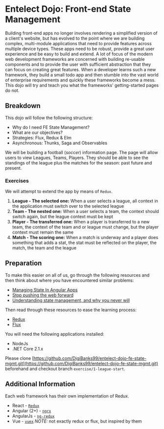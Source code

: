 # Entelect Dojo: Front-end State Management

Building front-end apps no longer involves rendering a simplified version of a client's website, but has evolved to the point where we are building complex, multi-module applications that need to provide features across multiple device types. These apps need to be robust, provide a great user experience and be easy to build and extend. A lot of focus of the modern web development frameworks are concerned with building re-usable components and to provide the user with sufficient abstraction that they can focus on creating great features. When a developer learns such a new framework, they build a small todo app and then stumble into the vast world of enterprise requirements and quickly these frameworks become a mess. This dojo will try and teach you what the frameworks' getting-started pages do not.

## Breakdown

This dojo will follow the following structure:

- Why do I need FE State Management?
- What are our objectives?
- Strategies: Flux, Redux & Elm
- Asynchronous: Thunks, Saga and Observables

We will be building a football (_soccer_) information page. The page will allow users to view Leagues, Teams, Players. They should be able to see the standings of the league plus the matches for the season: past future and present.

### Exercises

We will attempt to extend the app by means of `Redux`.

1. **League - The selected one:** When a user selects a league, all context in the application must switch over to the selected league
2. **Team - The nested one:** When a user selects a team, the context should switch again, but the league context must be kept
3. **Player - The transferred one:** When a player is transferred to a new team, the context of the team and or league must change, but the player context must remain the same
4. **Match - The scoring one:** When a match is underway and a player does something that adds a stat, the stat must be reflected on the player, the match, the team and the league

## Preparation

To make this easier on all of us, go through the following resources and then think about where you have encountered similar problems:

- [Managing State In Angular Apps](https://blog.nrwl.io/managing-state-in-angular-applications-22b75ef5625f)
- [Stop pushing the web forward](https://www.quirksmode.org/blog/archives/2015/07/stop_pushing_th.html)
- [Understanding state management, and why you never will](https://medium.com/fluttery/understanding-state-management-and-why-you-never-will-dd84b624d0e)

Then read through these resources to ease the learning process:

- [Redux](https://redux.js.org/introduction/getting-started)
- [Flux](https://facebook.github.io/flux/docs/overview.html#content)

You will need the following applications installed:

- NodeJs
- .NET Core 2.1.x

Please clone [https://github.com/DigiBanks99/entelect-dojo-fe-state-mgmt.git](https://github.com/DigiBanks99/entelect-dojo-fe-state-mgmt.git) beforehand and checkout branch `exercise/1-league-start`.

## Additional Information

Each web framework has their own implementation of Redux.

- React - [`Redux`](https://redux.js.org/introduction/getting-started)
- Angular (2+) - [`ngrx`](https://gist.github.com/btroncone/a6e4347326749f938510)
- AngularJs - [`ng-redux`](https://github.com/angular-redux/ng-redux)
- Vue - [`vuex`](https://vuex.vuejs.org/) _NOTE:_ not exactly redux or flux, but inspired by them
